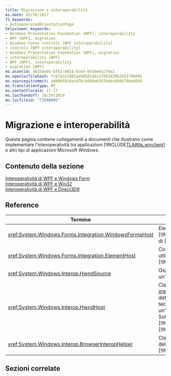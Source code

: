 ```yaml
---
title: Migrazione e interoperabilità
ms.date: 03/30/2017
f1_keywords:
- AutoGeneratedOrientationPage
helpviewer_keywords:
- Windows Presentation Foundation [WPF], interoperability
- WPF [WPF], migration
- Windows Forms controls [WPF interoperability]
- controls [WPF interoperability]
- Windows Presentation Foundation [WPF], migration
- interoperability [WPF]
- WPF [WPF], interoperability
- migration [WPF]
ms.assetid: d655de05-bf63-4814-bc64-6b3be01c70a2
ms.openlocfilehash: fcb7ece1081ae0858148cef883429b205478689b
ms.sourcegitcommit: ad800f019ac976cb669e635fb0ea49db740e6890
ms.translationtype: MT
ms.contentlocale: it-IT
ms.lasthandoff: 10/29/2019
ms.locfileid: "73040895"
---
```

# <a name="migration-and-interoperability"></a>Migrazione e interoperabilità
Questa pagina contiene collegamenti a documenti che illustrano come implementare l'interoperatività tra applicazioni [!INCLUDE[TLA#tla_winclient](../../../../includes/tlasharptla-winclient-md.md)] e altri tipi di applicazioni Microsoft Windows.  
  
## <a name="in-this-section"></a>Contenuto della sezione  
 [Interoperatività di WPF e Windows Form](wpf-and-windows-forms-interoperation.md)  
 [Interoperatività di WPF e Win32](wpf-and-win32-interoperation.md)  
 [Interoperatività di WPF e Direct3D9](wpf-and-direct3d9-interoperation.md)  
  
## <a name="reference"></a>Reference  
  
|Termine|Definizione|  
|----------|----------------|  
|<xref:System.Windows.Forms.Integration.WindowsFormsHost>|Elemento che è possibile utilizzare per ospitare un controllo [!INCLUDE[TLA#tla_winforms](../../../../includes/tlasharptla-winforms-md.md)] come elemento di una pagina di [!INCLUDE[TLA2#tla_winclient](../../../../includes/tla2sharptla-winclient-md.md)].|  
|<xref:System.Windows.Forms.Integration.ElementHost>|Controllo [!INCLUDE[TLA#tla_winforms](../../../../includes/tlasharptla-winforms-md.md)] che è possibile utilizzare per ospitare un controllo [!INCLUDE[TLA#tla_winclient](../../../../includes/tlasharptla-winclient-md.md)].|  
|<xref:System.Windows.Interop.HwndSource>|Ospita un'area [!INCLUDE[TLA2#tla_winclient](../../../../includes/tla2sharptla-winclient-md.md)] all'interno di un'applicazione [!INCLUDE[TLA2#tla_win32](../../../../includes/tla2sharptla-win32-md.md)].|  
|<xref:System.Windows.Interop.HwndHost>|Classe di base per <xref:System.Windows.Forms.Integration.WindowsFormsHost>, definisce alcune funzionalità di base utilizzate da tutte le tecnologie basate su HWND quando sono ospitate da un'applicazione [!INCLUDE[TLA2#tla_winclient](../../../../includes/tla2sharptla-winclient-md.md)]. Sottoclassare questo oggetto per ospitare una finestra [!INCLUDE[TLA2#tla_win32](../../../../includes/tla2sharptla-win32-md.md)] all'interno di un'applicazione [!INCLUDE[TLA2#tla_winclient](../../../../includes/tla2sharptla-winclient-md.md)].|  
|<xref:System.Windows.Interop.BrowserInteropHelper>|Classe helper per la creazione di report sulle condizioni dell'ambiente browser per un'applicazione [!INCLUDE[TLA2#tla_winclient](../../../../includes/tla2sharptla-winclient-md.md)] ospitata da un browser.|  
  
## <a name="related-sections"></a>Sezioni correlate
